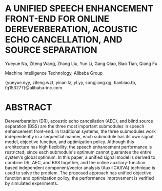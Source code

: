 # A UNIFIED SPEECH ENHANCEMENT FRONT-END FOR ONLINE DEREVERBERATION, ACOUSTIC ECHO CANCELLATION, AND SOURCE SEPARATION

Yueyue Na, Ziteng Wang, Zhang Liu, Yun Li, Gang Qiao, Biao Tian, Qiang Fu

Machine Intelligence Technology, Alibaba Group

{yueyue.nyy, ziteng.wzt, yinan.lz, yl.yy, songjiang.qg, tianbiao.tb, fq153277}@alibaba-inc.com

# ABSTRACT
Dereverberation (DR), acoustic echo cancellation (AEC), and blind source separation (BSS) are the three most important submodules in speech enhancement front-end. In traditional systems, the three submodules work independently in a sequential manner, each submodule has its own signal model, objective function, and optimization policy. Although this architecture has high flexibility, the speech enhancement performance is restricted, since each submodule's optimum cannot guarantee the entire system's global optimum. In this paper, a unified signal model is derived to combine DR, AEC, and BSS together, and the online auxiliary-function based independent component/vector analysis (Aux-ICA/IVA) technique is used to solve the problem. The proposed approach has unified objective function and optimization policy, the performance improvement is verified by simulated experiments.
